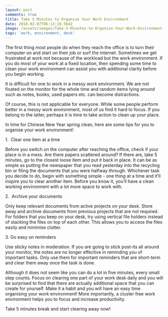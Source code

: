 ```yaml
---
layout: post
comments: true
title: Take 5 Minutes to Organise Your Work Environment
date: 2018-02-07T06:13:19.504Z
image: /assets/images/Take-5-Minutes-to-Organise-Your-Work-Environment.jpg
tags: 'work, environment, desk'
---
```

The first thing most people do when they reach the office is to turn their computer on and start on their job or surf the internet. Sometimes we get frustrated at work not because of the workload but the work environment. If you do most of your work at a fixed location, then spending some time to clean your work environment can assist you with additional clarity before you begin working.

It is difficult for one to work in a messy work environment. We are not fixated on the monitor for the whole time and random items lying around such as notes, books, used papers etc. can become distractions. 

Of course, this is not applicable for everyone. While some people perform better in a messy work environment, most of us find it hard to focus. If you belong to the latter, perhaps it is time to take action to clean up your place. 

In time for Chinese New Year spring clean, here are some tips for you to organise your work environment!

1\.  Clear one item at a time 

Before you switch on the computer after reaching the office, check if your place is in a mess. Are there papers scattered around? If there are, take 5 minutes, go to the closest loose item and put it back in place. It can be as simple as putting the newspaper that you read yesterday into the recycling bin or filing the documents that you were halfway through. Whichever task you decide to do, begin with something simple - one thing at a time and it’ll inspire you to clear another item. Before you know it, you’ll have a clean working environment with a lot more space to work with. 

2\.  Archive your documents 

Only keep relevant documents from active projects on your desk. Store away and archive documents from previous projects that are not required. For folders that you keep on your desk, try using vertical file holders instead of stacking the files on top of each other. This allows you to access the files easily and minimise clutter. 

3\. Go easy on reminders

Use sticky notes in moderation. If you are going to stick post-its all around your monitor, the notes are no longer effective in reminding you of important tasks. Only use them for important reminders that are short-term and clear them away once the task is done.

Although it does not seem like you can do a lot in five minutes, every small step counts. Focus on clearing one part of your work desk daily and you will be surprised to find that there are actually additional space that you can create for yourself. Make it a habit and you will have an easy time organising your work environment! More importantly, a cluster free work environment helps you to focus and increase productivity.

Take 5 minutes break and start clearing away now! 
